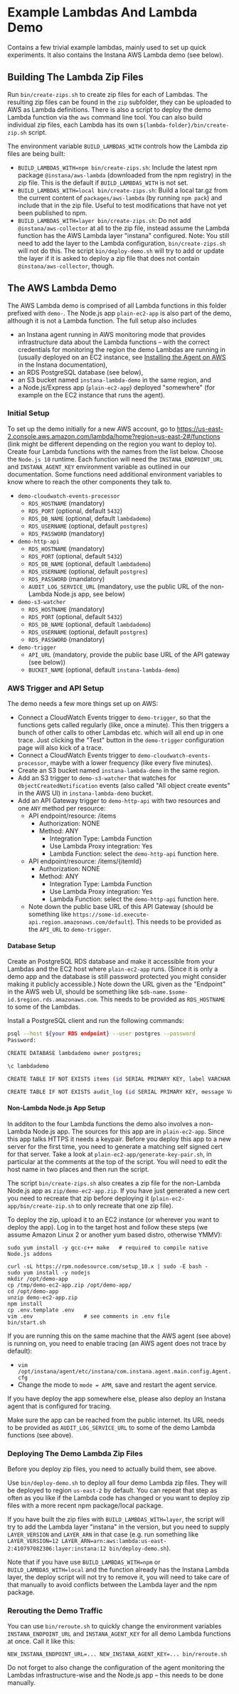 Example Lambdas And Lambda Demo
===============================

Contains a few trivial example lambdas, mainly used to set up quick experiments. It also contains the Instana AWS Lambda demo (see below).


Building The Lambda Zip Files
-----------------------------

Run `bin/create-zips.sh` to create zip files for each of Lambdas. The resulting zip files can be found in the `zip` subfolder, they can be uploaded to AWS as Lambda definitions. There is also a script to deploy the demo Lambda function via the `aws` command line tool. You can also build individual zip files, each Lambda has its own `${lambda-folder}/bin/create-zip.sh` script.

The environment variable `BUILD_LAMBDAS_WITH` controls how the Lambda zip files are being built:

- `BUILD_LAMBDAS_WITH=npm bin/create-zips.sh`: Include the latest npm package `@instana/aws-lambda` (downloaded from the npm registry) in the zip file. This is the default if `BUILD_LAMBDAS_WITH` is not set.
- `BUILD_LAMBDAS_WITH=local bin/create-zips.sh`: Build a local tar.gz from the current content of `packages/aws-lambda` (by running `npm pack`) and include that in the zip file. Useful to test modifications that have not yet been published to npm.
- `BUILD_LAMBDAS_WITH=layer bin/create-zips.sh`: Do not add `@instana/aws-collector` at all to the zip file, instead assume the Lambda function has the AWS Lambda layer "instana" configured. Note: You still need to add the layer to the Lambda configuration, `bin/create-zips.sh` will not do this. The script `bin/deploy-demo.sh` will try to add or update the layer if it is asked to deploy a zip file that does not contain `@instana/aws-collector`, though.


The AWS Lambda Demo
-------------------

The AWS Lambda demo is comprised of all Lambda functions in this folder prefixed with `demo-`. The Node.js app `plain-ec2-app` is also part of the demo, although it is not a Lambda function. The full setup also includes
* an Instana agent running in AWS monitoring mode that provides infrastructure data about the Lambda functions – with the correct credentials for monitoring the region the demo Lambdas are running in (usually deployed on an EC2 instance, see [Installing the Agent on AWS](https://docs.instana.io/quick_start/agent_setup/aws/) in the Instana documentation),
* an RDS PostgreSQL database (see below),
* an S3 bucket named `instana-lambda-demo` in the same region, and
* a Node.js/Express app (`plain-ec2-app`) deployed "somewhere" (for example on the EC2 instance that runs the agent).


### Initial Setup

To set up the demo initially for a new AWS account, go to https://us-east-2.console.aws.amazon.com/lambda/home?region=us-east-2#/functions (link might be different depending on the region you want to deploy to). Create four Lambda functions with the names from the list below. Choose the `Node.js 10` runtime. Each function will need the `INSTANA_ENDPOINT_URL` and `INSTANA_AGENT_KEY` environment variable as outlined in our documentation. Some functions need additional environment variables to know where to reach the other components they talk to.

* `demo-cloudwatch-events-processor`
    * `RDS_HOSTNAME` (mandatory)
    * `RDS_PORT` (optional, default `5432`)
    * `RDS_DB_NAME` (optional, default `lambdademo`)
    * `RDS_USERNAME` (optional, default `postgres`)
    * `RDS_PASSWORD` (mandatory)
* `demo-http-api`
    * `RDS_HOSTNAME` (mandatory)
    * `RDS_PORT` (optional, default `5432`)
    * `RDS_DB_NAME` (optional, default `lambdademo`)
    * `RDS_USERNAME` (optional, default `postgres`)
    * `RDS_PASSWORD` (mandatory)
    * `AUDIT_LOG_SERVICE_URL` (mandatory, use the public URL of the non-Lambda Node.js app, see below)
* `demo-s3-watcher`
    * `RDS_HOSTNAME` (mandatory)
    * `RDS_PORT` (optional, default `5432`)
    * `RDS_DB_NAME` (optional, default `lambdademo`)
    * `RDS_USERNAME` (optional, default `postgres`)
    * `RDS_PASSWORD` (mandatory)
* `demo-trigger`
    * `API_URL` (mandatory, provide the public base URL of the API gateway (see below))
    * `BUCKET_NAME` (optional, default `instana-lambda-demo`)

### AWS Trigger and API Setup

The demo needs a few more things set up on AWS:
- Connect a CloudWatch Events trigger to `demo-trigger`, so that the functions gets called regularly (like, once a minute). This then triggers a bunch of other calls to other Lambdas etc. which will all end up in one trace. Just clicking the "Test" button in the `demo-trigger` configuration page will also kick of a trace.
- Connect a CloudWatch Events trigger to `demo-cloudwatch-events-processor`, maybe with a lower frequency (like every five minutes).
- Create an S3 bucket named `instana-lambda-demo` in the same region.
- Add an S3 trigger to `demo-s3-watcher` that watches for `ObjectCreatedNotification` events (also called "All object create events" in the AWS UI) in `instana-lambda-demo` bucket.
- Add an API Gateway trigger to `demo-http-api` with two resources and one `ANY` method per resource:
    - API endpoint/resource: /items
        - Authorization: NONE
        - Method: ANY
            - Integration Type: Lambda Function
            - Use Lambda Proxy integration: Yes
            - Lambda Function: select the `demo-http-api` function here.
    - API endpoint/resource: /items/{itemId}
        - Authorization: NONE
        - Method: ANY
            - Integration Type: Lambda Function
            - Use Lambda Proxy integration: Yes
            - Lambda Function: select the `demo-http-api` function here.
    - Note down the public base URL of this API Gateway (should be something like `https://some-id.execute-api.region.amazonaws.com/default`). This needs to be provided as the `API_URL` to `demo-trigger`.

#### Database Setup

Create an PostgreSQL RDS database and make it accessible from your Lambdas and the EC2 host where `plain-ec2-app` runs. (Since it is only a demo app and the database is still password protected you might consider making it publicly accessible.) Note down the URL given as the "Endpoint" in the AWS web UI, should be something like `$db-name.$some-id.$region.rds.amazonaws.com`. This needs to be provided as `RDS_HOSTNAME` to some of the Lambdas.

Install a PostgreSQL client and run the following commands:

```bash
psql --host ${your RDS endpoint} --user postgres --password
Password:

CREATE DATABASE lambdademo owner postgres;

\c lambdademo

CREATE TABLE IF NOT EXISTS items (id SERIAL PRIMARY KEY, label VARCHAR NOT NULL CHECK (label <> ''), timestamp TIMESTAMPTZ NOT NULL DEFAULT NOW());

CREATE TABLE IF NOT EXISTS audit_log (id SERIAL PRIMARY KEY, message VARCHAR, timestamp TIMESTAMPTZ NOT NULL DEFAULT NOW());
```

#### Non-Lambda Node.js App Setup

In additon to the four Lambda functions the demo also involves a non-Lambda Node.js app. The sources for this app are in `plain-ec2-app`. Since this app talks HTTPS it needs a keypair. Before you deploy this app to a new server for the first time, you need to generate a matching self signed cert for that server.  Take a look at `plain-ec2-app/generate-key-pair.sh`, in particular at the comments at the top of the script. You will need to edit the host name in two places and then run the script.

The script `bin/create-zips.sh` also creates a zip file for the non-Lambda Node.js app as `zip/demo-ec2-app.zip`. If you have just generated a new cert you need to recreate that zip before deploying it (`plain-ec2-app/bin/create-zip.sh` to only recreate that one zip file).

To deploy the zip, upload it to an EC2 instance (or wherever you want to deploy the app). Log in to the target host and follow these steps (we assume Amazon Linux 2 or another yum based distro, otherwise YMMV):

```
sudo yum install -y gcc-c++ make   # required to compile native Node.js addons

curl -sL https://rpm.nodesource.com/setup_10.x | sudo -E bash -
sudo yum install -y nodejs
mkdir /opt/demo-app
cp /tmp/demo-ec2-app.zip /opt/demo-app/
cd /opt/demo-app
unzip demo-ec2-app.zip
npm install
cp .env.template .env
vim .env                # see comments in .env file
bin/start.sh
```

If you are running this on the same machine that the AWS agent (see above) is running on, you need to enable tracing (an AWS agent does not trace by default):

* `vim /opt/instana/agent/etc/instana/com.instana.agent.main.config.Agent.cfg`
* Change the mode to `mode = APM`, save and restart the agent service.

If you have deploy the app somewhere else, please also deploy an Instana agent that is configured for tracing.

Make sure the app can be reached from the public internet. Its URL needs to be provided as `AUDIT_LOG_SERVICE_URL` to some of the demo Lambda functions (see above).

### Deploying The Demo Lambda Zip Files

Before you deploy zip files, you need to actually build them, see above.

Use `bin/deploy-demo.sh` to deploy all four demo Lambda zip files. They will be deployed to region `us-east-2` by default. You can repeat that step as often as you like if the Lambda code has changed or you want to deploy zip files with a more recent npm package/local package.

If you have built the zip files with `BUILD_LAMBDAS_WITH=layer`, the script will try to add the Lambda layer "instana" in the version, but you need to supply `LAYER_VERSION` and `LAYER_ARN` in that case (e.g. run something like `LAYER_VERSION=12 LAYER_ARN=arn:aws:lambda:us-east-2:410797082306:layer:instana:12 bin/deploy-demo.sh`).

Note that if you have use `BUILD_LAMBDAS_WITH=npm` or `BUILD_LAMBDAS_WITH=local` and the function already has the Instana Lambda layer, the deploy script will not try to remove it, you will need to take care of that manually to avoid conflicts between the Lambda layer and the npm package.

### Rerouting the Demo Traffic

You can use `bin/reroute.sh` to quickly change the environment variables `INSTANA_ENDPOINT_URL` and `INSTANA_AGENT_KEY` for all demo Lambda functions at once. Call it like this:

`NEW_INSTANA_ENDPOINT_URL=... NEW_INSTANA_AGENT_KEY=... bin/reroute.sh`

Do not forget to also change the configuration of the agent monitoring the Lambdas infrastructure-wise and the Node.js app – this needs to be done manually.

